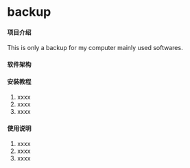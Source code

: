 # backup

#### 项目介绍
This is only a backup for my computer mainly used softwares.


#### 软件架构


#### 安装教程

1. xxxx
2. xxxx
3. xxxx

#### 使用说明

1. xxxx
2. xxxx
3. xxxx
